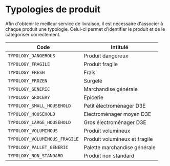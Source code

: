 # Typologies de produit

Afin d'obtenir le meilleur service de livraison, il est nécessaire d'associer à chaque produit une typologie. Celui-ci permet d'identifier le produit et de le catégoriser correctement. 

Code| Intitulé 
---------|----------
`TYPOLOGY_DANGEROUS`| Produit dangereux
`TYPOLOGY_FRAGILE`| Produit fragile
`TYPOLOGY_FRESH`| Frais
`TYPOLOGY_FROZEN`| Surgelé
`TYPOLOGY_GENERIC`| Marchandise générale
`TYPOLOGY_GROCERY`| Epicerie
`TYPOLOGY_SMALL_HOUSEHOLD`| Petit électroménager D3E
`TYPOLOGY_HOUSEHOLD`| Electroménager moyen D3E
`TYPOLOGY_LARGE_HOUSEHOLD`| Gros électroménager D3E
`TYPOLOGY_VOLUMINOUS`| Produit volumineux
`TYPOLOGY_VOLUMINOUS_FRAGILE`| Produit volumineux et fragile
`TYPOLOGY_PALLET_GENERIC`| Palette marchandise générale
`TYPOLOGY_NON_STANDARD`| Produit non standard 